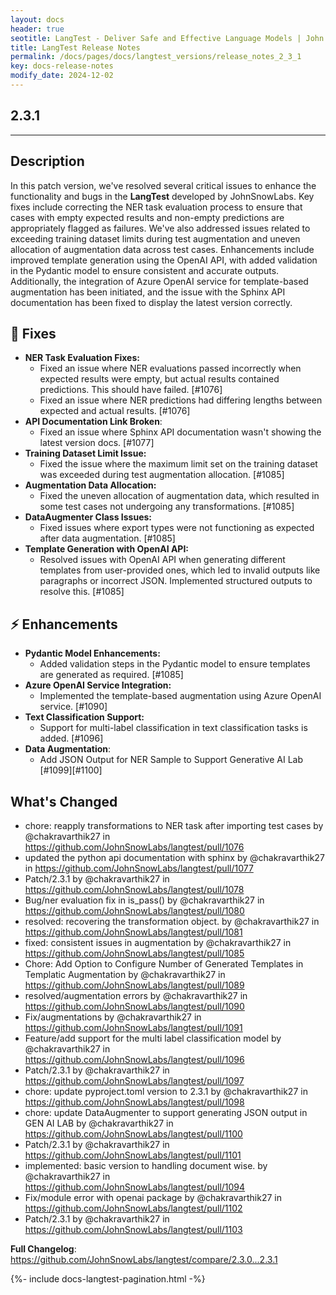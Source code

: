```yaml
---
layout: docs
header: true
seotitle: LangTest - Deliver Safe and Effective Language Models | John Snow Labs
title: LangTest Release Notes
permalink: /docs/pages/docs/langtest_versions/release_notes_2_3_1
key: docs-release-notes
modify_date: 2024-12-02
---
```


<div class="h3-box" markdown="1">

## 2.3.1
------------------
## Description

In this patch version, we've resolved several critical issues to enhance the functionality and bugs in the **LangTest** developed by JohnSnowLabs. Key fixes include correcting the NER task evaluation process to ensure that cases with empty expected results and non-empty predictions are appropriately flagged as failures. We've also addressed issues related to exceeding training dataset limits during test augmentation and uneven allocation of augmentation data across test cases. Enhancements include improved template generation using the OpenAI API, with added validation in the Pydantic model to ensure consistent and accurate outputs. Additionally, the integration of Azure OpenAI service for template-based augmentation has been initiated, and the issue with the Sphinx API documentation has been fixed to display the latest version correctly.

## 🐛 Fixes
- **NER Task Evaluation Fixes:**
  - Fixed an issue where NER evaluations passed incorrectly when expected results were empty, but actual results contained predictions. This should have failed. [#1076]
  - Fixed an issue where NER predictions had differing lengths between expected and actual results. [#1076]
 - **API Documentation Link Broken**: 
   - Fixed an issue where Sphinx API documentation wasn't showing the latest version docs. [#1077]
- **Training Dataset Limit Issue:**
  - Fixed the issue where the maximum limit set on the training dataset was exceeded during test augmentation allocation. [#1085]
- **Augmentation Data Allocation:**
  - Fixed the uneven allocation of augmentation data, which resulted in some test cases not undergoing any transformations. [#1085]
- **DataAugmenter Class Issues:**
  - Fixed issues where export types were not functioning as expected after data augmentation. [#1085]
- **Template Generation with OpenAI API:**
  - Resolved issues with OpenAI API when generating different templates from user-provided ones, which led to invalid outputs like paragraphs or incorrect JSON. Implemented structured outputs to resolve this. [#1085]

## ⚡ Enhancements
- **Pydantic Model Enhancements:**
  - Added validation steps in the Pydantic model to ensure templates are generated as required. [#1085]
- **Azure OpenAI Service Integration:**
  - Implemented the template-based augmentation using Azure OpenAI service. [#1090]
- **Text Classification Support:**
  - Support for multi-label classification in text classification tasks is added. [#1096]
 - **Data Augmentation**:
   - Add JSON Output for NER Sample to Support Generative AI Lab [#1099][#1100]

## What's Changed
* chore: reapply transformations to NER task after importing test cases by @chakravarthik27 in https://github.com/JohnSnowLabs/langtest/pull/1076
* updated the python api documentation with sphinx by @chakravarthik27 in https://github.com/JohnSnowLabs/langtest/pull/1077
* Patch/2.3.1 by @chakravarthik27 in https://github.com/JohnSnowLabs/langtest/pull/1078
* Bug/ner evaluation fix in is_pass() by @chakravarthik27 in https://github.com/JohnSnowLabs/langtest/pull/1080
* resolved: recovering the transformation object. by @chakravarthik27 in https://github.com/JohnSnowLabs/langtest/pull/1081
* fixed: consistent issues in augmentation by @chakravarthik27 in https://github.com/JohnSnowLabs/langtest/pull/1085
* Chore: Add Option to Configure Number of Generated Templates in Templatic Augmentation by @chakravarthik27 in https://github.com/JohnSnowLabs/langtest/pull/1089
* resolved/augmentation errors  by @chakravarthik27 in https://github.com/JohnSnowLabs/langtest/pull/1090
* Fix/augmentations by @chakravarthik27 in https://github.com/JohnSnowLabs/langtest/pull/1091
* Feature/add support for the multi label classification model by @chakravarthik27 in https://github.com/JohnSnowLabs/langtest/pull/1096
* Patch/2.3.1 by @chakravarthik27 in https://github.com/JohnSnowLabs/langtest/pull/1097
* chore: update pyproject.toml version to 2.3.1 by @chakravarthik27 in https://github.com/JohnSnowLabs/langtest/pull/1098
* chore: update DataAugmenter to support generating JSON output in GEN AI LAB by @chakravarthik27 in https://github.com/JohnSnowLabs/langtest/pull/1100
* Patch/2.3.1 by @chakravarthik27 in https://github.com/JohnSnowLabs/langtest/pull/1101
* implemented: basic version to handling document wise. by @chakravarthik27 in https://github.com/JohnSnowLabs/langtest/pull/1094
* Fix/module error with openai package by @chakravarthik27 in https://github.com/JohnSnowLabs/langtest/pull/1102
* Patch/2.3.1 by @chakravarthik27 in https://github.com/JohnSnowLabs/langtest/pull/1103


**Full Changelog**: https://github.com/JohnSnowLabs/langtest/compare/2.3.0...2.3.1

</div>
{%- include docs-langtest-pagination.html -%}
